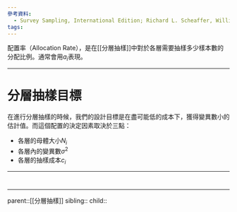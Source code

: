 ```yaml
---
參考資料:
  - Survey Sampling, International Edition; Richard L. Scheaffer, William Mendenhall. III
tags:
---
```

配置率（Allocation Rate），是在[[分層抽樣]]中對於各層需要抽樣多少樣本數的分配比例。通常會用$a_i$表現。
- - -
# 分層抽樣目標
在進行分層抽樣的時候，我們的設計目標是在盡可能低的成本下，獲得變異數小的估計值。而這個配置的決定因素取決於三點：
- 各層的母體大小$N_i$
- 各層內的變異數$\sigma^2$
- 各層的抽樣成本$c_i$
- - -
# 
- - -
parent::[[分層抽樣]]
sibling::
child::